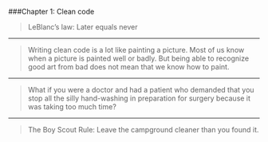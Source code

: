 ###Chapter 1: Clean code

> LeBlanc’s law: Later equals never

_ _ _
> Writing clean code is a lot like painting a picture. Most of us know when a picture is painted well or badly. But being able to recognize good art from bad does not mean that we know how to paint.

_ _ _
> What if you were a doctor and had a patient who demanded that you stop all the silly hand-washing in preparation for surgery because it was taking too much time?

_ _ _
> The Boy Scout Rule: Leave the campground cleaner than you found it.
